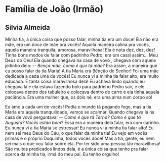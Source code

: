 # Família de João (Irmão)

## Silvia Almeida

Minha tia, a única coisa que posso falar, minha tia era um doce! Ela não era mãe, era um doce de mãe pra vocês! Aquela maneira calma pra vocês, aquela maneira tranquila, amorosa, maravilhosa! Ela é nota dez, dez, dez! Tinha bons modos de falar com padrinho Pedro, era um casal assim... Meu Deus do Céu! Ela quando chegava na casa de vovó , chegava com aquele jeitinho dela: -- *Bença mãe, como é que tá mãe*? Era assim, a maneira que eu posso falar da tia Maria! A tia Maria era Bênção do Senhor! Foi uma mãe dedicada a cada uma de vocês! Eu nunca vi a minha tia falar alto, era muito educada. É tanta coisa maravilhosa dela! Eu achava lindo quando eu chegava lá e ela estava fazendo bolo para padrinho Pedro sair, e ele colocava dentro dos tabuleiro e colocava dentro do carro e ela tinha aquela paciência. Era uma mulher que, os dois né, era uma alma num corpo só!

Eu amo a cada um de vocês! Podia o mundo tá pegando fogo, mas a tia Maria era aquela tranquilidade, vamos se acalmar. Quando chegava lá na casa de vovó perguntava: -- *Como é que tá Terna? Como é que tá Augusta? Vocês estão bem*? Essa era a maneira dela falar, era com carinho. Eu nunca vi a tia Maria se estressar! Eu nunca vi a minha tia falar alto! Eu nem sei meu Deus do Céu, o que falar da minha tia! Eu vejo em vocês primas e o próprio Duquinha, todos vocês doce! Mas a tia, gente, eu nem sei mais o que vou falar sobre ela. Por ter sido uma pessoa tão maravilhosa! São muitos predicados lindos dela, é a única coisa que tenho pra falar acerca da minha tia, irmã do meu pai. Eu tenho orgulho!
